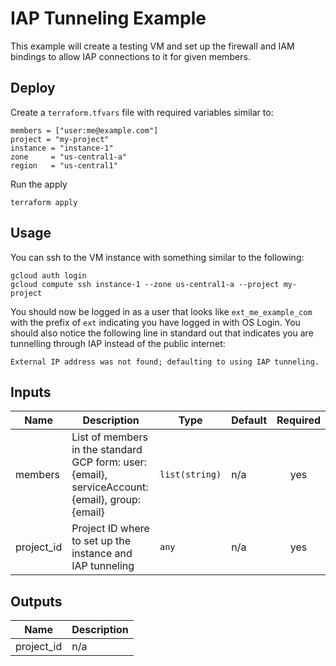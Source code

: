 # IAP Tunneling Example

This example will create a testing VM and set up the firewall and IAM bindings to allow IAP connections to it for given members.

## Deploy

Create a `terraform.tfvars` file with required variables similar to:

```
members = ["user:me@example.com"]
project = "my-project"
instance = "instance-1"
zone     = "us-central1-a"
region   = "us-central1"
```

Run the apply

```
terraform apply
```

## Usage

You can ssh to the VM instance with something similar to the following:

```
gcloud auth login
gcloud compute ssh instance-1 --zone us-central1-a --project my-project
```

You should now be logged in as a user that looks like `ext_me_example_com` with the prefix of `ext` indicating you have logged in with OS Login.
You should also notice the following line in standard out that indicates you are tunnelling through IAP instead of the public internet:

```
External IP address was not found; defaulting to using IAP tunneling.
```

<!-- BEGINNING OF PRE-COMMIT-TERRAFORM DOCS HOOK -->
## Inputs

| Name | Description | Type | Default | Required |
|------|-------------|------|---------|:--------:|
| members | List of members in the standard GCP form: user:{email}, serviceAccount:{email}, group:{email} | `list(string)` | n/a | yes |
| project\_id | Project ID where to set up the instance and IAP tunneling | `any` | n/a | yes |

## Outputs

| Name | Description |
|------|-------------|
| project\_id | n/a |

<!-- END OF PRE-COMMIT-TERRAFORM DOCS HOOK -->
